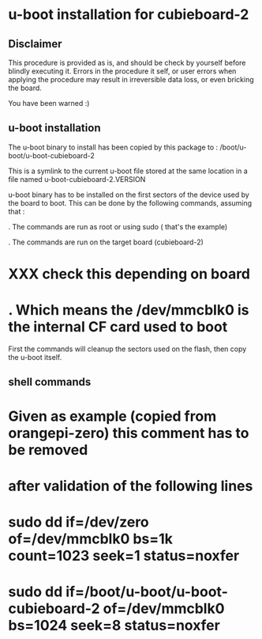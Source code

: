 # u-boot installation for cubieboard-2

## Disclaimer

This procedure is provided as is, and should be check by yourself before
blindly executing it. Errors in the procedure it self, or user errors when
applying the procedure may result in irreversible data loss, or even bricking
the board.

You have been warned :)

## u-boot installation

The u-boot binary to install has been copied by this package to :
/boot/u-boot/u-boot-cubieboard-2

This is a symlink to the current u-boot file stored at the same location in a
file named u-boot-cubieboard-2.VERSION

u-boot binary has to be installed on the first sectors of the device used by 
the board to boot. This can be done by the following commands, assuming that :

. The commands are run as root or using sudo ( that's the example)

. The commands are run on the target board (cubieboard-2)

# XXX check this depending on board 
# . Which means the /dev/mmcblk0 is the internal CF card used to boot

First the commands will cleanup the sectors used on the flash, then copy the
u-boot itself.

 
## shell commands

# Given as example (copied from orangepi-zero) this comment has to be removed 
# after validation of the following lines
# sudo dd if=/dev/zero of=/dev/mmcblk0 bs=1k count=1023 seek=1 status=noxfer
# sudo dd if=/boot/u-boot/u-boot-cubieboard-2 of=/dev/mmcblk0 bs=1024 seek=8 status=noxfer

